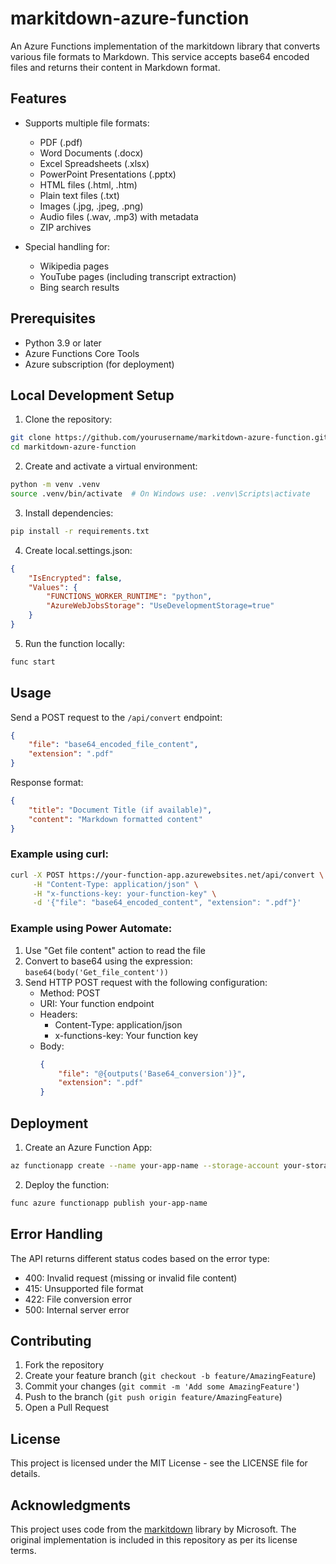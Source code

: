 # markitdown-azure-function

An Azure Functions implementation of the markitdown library that converts various file formats to Markdown. This service accepts base64 encoded files and returns their content in Markdown format.

## Features

- Supports multiple file formats:
  - PDF (.pdf)
  - Word Documents (.docx)
  - Excel Spreadsheets (.xlsx)
  - PowerPoint Presentations (.pptx)
  - HTML files (.html, .htm)
  - Plain text files (.txt)
  - Images (.jpg, .jpeg, .png)
  - Audio files (.wav, .mp3) with metadata
  - ZIP archives

- Special handling for:
  - Wikipedia pages
  - YouTube pages (including transcript extraction)
  - Bing search results

## Prerequisites

- Python 3.9 or later
- Azure Functions Core Tools
- Azure subscription (for deployment)

## Local Development Setup

1. Clone the repository:
```bash
git clone https://github.com/yourusername/markitdown-azure-function.git
cd markitdown-azure-function
```

2. Create and activate a virtual environment:
```bash
python -m venv .venv
source .venv/bin/activate  # On Windows use: .venv\Scripts\activate
```

3. Install dependencies:
```bash
pip install -r requirements.txt
```

4. Create local.settings.json:
```json
{
    "IsEncrypted": false,
    "Values": {
        "FUNCTIONS_WORKER_RUNTIME": "python",
        "AzureWebJobsStorage": "UseDevelopmentStorage=true"
    }
}
```

5. Run the function locally:
```bash
func start
```

## Usage

Send a POST request to the `/api/convert` endpoint:

```json
{
    "file": "base64_encoded_file_content",
    "extension": ".pdf"
}
```

Response format:

```json
{
    "title": "Document Title (if available)",
    "content": "Markdown formatted content"
}
```

### Example using curl:

```bash
curl -X POST https://your-function-app.azurewebsites.net/api/convert \
     -H "Content-Type: application/json" \
     -H "x-functions-key: your-function-key" \
     -d '{"file": "base64_encoded_content", "extension": ".pdf"}'
```

### Example using Power Automate:

1. Use "Get file content" action to read the file
2. Convert to base64 using the expression: `base64(body('Get_file_content'))`
3. Send HTTP POST request with the following configuration:
   - Method: POST
   - URI: Your function endpoint
   - Headers:
     - Content-Type: application/json
     - x-functions-key: Your function key
   - Body: 
     ```json
     {
         "file": "@{outputs('Base64_conversion')}",
         "extension": ".pdf"
     }
     ```

## Deployment

1. Create an Azure Function App:
```bash
az functionapp create --name your-app-name --storage-account your-storage --consumption-plan-location your-location --runtime python
```

2. Deploy the function:
```bash
func azure functionapp publish your-app-name
```

## Error Handling

The API returns different status codes based on the error type:

- 400: Invalid request (missing or invalid file content)
- 415: Unsupported file format
- 422: File conversion error
- 500: Internal server error

## Contributing

1. Fork the repository
2. Create your feature branch (`git checkout -b feature/AmazingFeature`)
3. Commit your changes (`git commit -m 'Add some AmazingFeature'`)
4. Push to the branch (`git push origin feature/AmazingFeature`)
5. Open a Pull Request

## License

This project is licensed under the MIT License - see the LICENSE file for details.

## Acknowledgments

This project uses code from the [markitdown](https://github.com/microsoft/markitdown) library by Microsoft.
The original implementation is included in this repository as per its license terms.